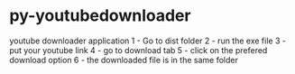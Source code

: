 # py-youtubedownloader
youtube downloader application
1 - Go to dist folder
2 - run the exe file
3 - put your youtube link
4 - go to download tab
5 - click on the prefered download option
6 - the downloaded file is in the same folder
